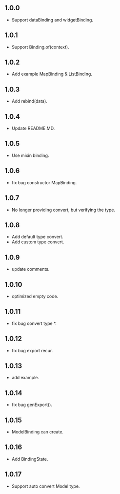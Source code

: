 ## 1.0.0
- Support dataBinding and widgetBinding.

## 1.0.1
- Support Binding.of(context).

## 1.0.2
- Add example MapBinding & ListBinding.

## 1.0.3
- Add rebind(data).

## 1.0.4
- Update README.MD.

## 1.0.5
- Use mixin binding.

## 1.0.6
- fix bug constructor MapBinding.

## 1.0.7
- No longer providing convert, but verifying the type.

## 1.0.8
- Add default type convert.
- Add custom type convert.

## 1.0.9
- update comments.

## 1.0.10
- optimized empty code.

## 1.0.11
- fix bug convert type *.

## 1.0.12
- fix bug export recur.

## 1.0.13
- add example.

## 1.0.14
- fix bug genExport().

## 1.0.15
- ModelBinding can create.

## 1.0.16
- Add BindingState.

## 1.0.17
- Support auto convert Model type.